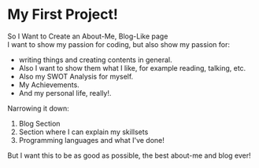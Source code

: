 # My First Project!
So I Want to Create an About-Me, Blog-Like page<br>
I want to show my passion for coding, but also show my passion for: 
- writing things and creating contents in general.
- Also I want to show them what I like, for example reading, talking, etc.
- Also my SWOT Analysis for myself.
- My Achievements.
- And my personal life, really!.

Narrowing it down:
1. Blog Section
2. Section where I can explain my skillsets
3. Programming languages and what I've done!

But I want this to be as good as possible, the best about-me and blog ever!

